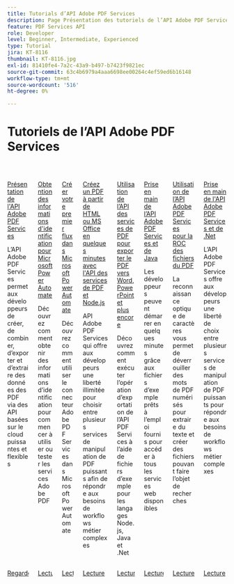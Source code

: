 ```yaml
---
title: Tutorials d’API Adobe PDF Services
description: Page Présentation des tutoriels de l’API Adobe PDF Services
feature: PDF Services API
role: Developer
level: Beginner, Intermediate, Experienced
type: Tutorial
jira: KT-8116
thumbnail: KT-8116.jpg
exl-id: 81410fe4-7a2c-43a9-b497-b7423f9821ec
source-git-commit: 63c4b6979a4aaa6698ee00264c4ef59ed6b16148
workflow-type: tm+mt
source-wordcount: '516'
ht-degree: 0%

---
```


# Tutoriels de l’API Adobe PDF Services

<!-- START CARDS HTML - DO NOT MODIFY BY HAND -->
<div class="columns">
    <div class="column is-half-tablet is-half-desktop is-one-third-widescreen" aria-label="Introduction to Adobe PDF Services API">
        <div class="card" style="height: 100%; display: flex; flex-direction: column; height: 100%;">
            <div class="card-image">
                <figure class="image x-is-16by9">
                    <a href="https://experienceleague.adobe.com/fr/docs/events/adobe-developers-live-recordings/2021/oct2021/pdf-services-api" title="Présentation de l’API Adobe PDF Services" target="_self" rel="referrer">
                        <img class="is-bordered-r-small" src="https://experienceleague.adobe.com/fr/docs/acrobat-services-learn/tutorials/pdfservices/media_10bdc2df8bda2e357f9bcf9913c7c799f35ab16d1.png?width=400&format=webply&optimize=medium" alt="Présentation de l’API Adobe PDF Services"
                             style="width: 100%; aspect-ratio: 16 / 9; object-fit: cover; overflow: hidden; display: block; margin: auto;">
                    </a>
                </figure>
            </div>
            <div class="card-content is-padded-small" style="display: flex; flex-direction: column; flex-grow: 1; justify-content: space-between;">
                <div class="top-card-content">
                    <p class="headline is-size-6 has-text-weight-bold">
                        <a href="https://experienceleague.adobe.com/fr/docs/events/adobe-developers-live-recordings/2021/oct2021/pdf-services-api" target="_self" rel="referrer" title="Présentation de l’API Adobe PDF Services">Présentation de l'API Adobe PDF Services</a>
                    </p>
                    <p class="is-size-6">L’API Adobe PDF Services permet aux développeurs de créer, de combiner, d’exporter et d’extraire des données des PDF via des API basées sur le cloud puissantes et flexibles</p>
                </div>
                <a href="https://experienceleague.adobe.com/fr/docs/events/adobe-developers-live-recordings/2021/oct2021/pdf-services-api" target="_self" rel="referrer" class="spectrum-Button spectrum-Button--outline spectrum-Button--primary spectrum-Button--sizeM" style="align-self: flex-start; margin-top: 1rem;">
                    <span class="spectrum-Button-label has-no-wrap has-text-weight-bold">Regarder</span>
                </a>
            </div>
        </div>
    </div>
    <div class="column is-half-tablet is-half-desktop is-one-third-widescreen" aria-label="Getting credentials for Microsoft Power Automate">
        <div class="card" style="height: 100%; display: flex; flex-direction: column; height: 100%;">
            <div class="card-image">
                <figure class="image x-is-16by9">
                    <a href="https://experienceleague.adobe.com/fr/docs/acrobat-services-learn/tutorials/pdfservices/getting-credentials-power-automate" title="Obtention des informations d’identification pour Microsoft Power Automate" target="_self" rel="referrer">
                        <img class="is-bordered-r-small" src="https://experienceleague.adobe.com/fr/docs/acrobat-services-learn/tutorials/pdfservices/media_17606f025e0364a3bdf5e2c3f34744191a654147b.png?width=400&format=webply&optimize=medium" alt="Obtention des informations d’identification pour Microsoft Power Automate"
                             style="width: 100%; aspect-ratio: 16 / 9; object-fit: cover; overflow: hidden; display: block; margin: auto;">
                    </a>
                </figure>
            </div>
            <div class="card-content is-padded-small" style="display: flex; flex-direction: column; flex-grow: 1; justify-content: space-between;">
                <div class="top-card-content">
                    <p class="headline is-size-6 has-text-weight-bold">
                        <a href="https://experienceleague.adobe.com/fr/docs/acrobat-services-learn/tutorials/pdfservices/getting-credentials-power-automate" target="_self" rel="referrer" title="Obtention des informations d’identification pour Microsoft Power Automate">Obtention des informations d'identification pour Microsoft Power Automate</a>
                    </p>
                    <p class="is-size-6">Découvrez comment obtenir des informations d’identification pour commencer à utiliser ou tester les services Adobe PDF</p>
                </div>
                <a href="https://experienceleague.adobe.com/fr/docs/acrobat-services-learn/tutorials/pdfservices/getting-credentials-power-automate" target="_self" rel="referrer" class="spectrum-Button spectrum-Button--outline spectrum-Button--primary spectrum-Button--sizeM" style="align-self: flex-start; margin-top: 1rem;">
                    <span class="spectrum-Button-label has-no-wrap has-text-weight-bold">Lecture</span>
                </a>
            </div>
        </div>
    </div>
    <div class="column is-half-tablet is-half-desktop is-one-third-widescreen" aria-label="Create your first flow in Microsoft Power Automate">
        <div class="card" style="height: 100%; display: flex; flex-direction: column; height: 100%;">
            <div class="card-image">
                <figure class="image x-is-16by9">
                    <a href="https://experienceleague.adobe.com/fr/docs/acrobat-services-learn/tutorials/pdfservices/create-workflow-power-automate" title="Création de votre premier flux dans Microsoft Power Automate" target="_self" rel="referrer">
                        <img class="is-bordered-r-small" src="https://experienceleague.adobe.com/fr/docs/acrobat-services-learn/tutorials/pdfservices/media_1b9c2f022d9f6b9181ffc9d6a272459b7b1f2e558.png?width=400&format=webply&optimize=medium" alt="Création de votre premier flux dans Microsoft Power Automate"
                             style="width: 100%; aspect-ratio: 16 / 9; object-fit: cover; overflow: hidden; display: block; margin: auto;">
                    </a>
                </figure>
            </div>
            <div class="card-content is-padded-small" style="display: flex; flex-direction: column; flex-grow: 1; justify-content: space-between;">
                <div class="top-card-content">
                    <p class="headline is-size-6 has-text-weight-bold">
                        <a href="https://experienceleague.adobe.com/fr/docs/acrobat-services-learn/tutorials/pdfservices/create-workflow-power-automate" target="_self" rel="referrer" title="Création de votre premier flux dans Microsoft Power Automate">Créer votre premier flux dans Microsoft Power Automate</a>
                    </p>
                    <p class="is-size-6">Découvrez comment utiliser le connecteur Adobe PDF Services dans Microsoft Power Automate</p>
                </div>
                <a href="https://experienceleague.adobe.com/fr/docs/acrobat-services-learn/tutorials/pdfservices/create-workflow-power-automate" target="_self" rel="referrer" class="spectrum-Button spectrum-Button--outline spectrum-Button--primary spectrum-Button--sizeM" style="align-self: flex-start; margin-top: 1rem;">
                    <span class="spectrum-Button-label has-no-wrap has-text-weight-bold">Lecture</span>
                </a>
            </div>
        </div>
    </div>
    <div class="column is-half-tablet is-half-desktop is-one-third-widescreen" aria-label="Create a PDF from HTML or MS Office in a few minutes with PDF Services API and Node.js">
        <div class="card" style="height: 100%; display: flex; flex-direction: column; height: 100%;">
            <div class="card-image">
                <figure class="image x-is-16by9">
                    <a href="https://experienceleague.adobe.com/fr/docs/acrobat-services-learn/tutorials/pdfservices/createpdffromhtml" title="Créez un PDF à partir de HTML ou MS Office en quelques minutes avec l’API des services de PDF et Node.js" target="_self" rel="referrer">
                        <img class="is-bordered-r-small" src="https://experienceleague.adobe.com/fr/docs/acrobat-services-learn/tutorials/pdfservices/media_1938a490b89dc72095fe255feb780028d0e35bfd3.jpeg?width=400&format=webply&optimize=medium" alt="Créez un PDF à partir de HTML ou MS Office en quelques minutes avec l’API des services de PDF et Node.js"
                             style="width: 100%; aspect-ratio: 16 / 9; object-fit: cover; overflow: hidden; display: block; margin: auto;">
                    </a>
                </figure>
            </div>
            <div class="card-content is-padded-small" style="display: flex; flex-direction: column; flex-grow: 1; justify-content: space-between;">
                <div class="top-card-content">
                    <p class="headline is-size-6 has-text-weight-bold">
                        <a href="https://experienceleague.adobe.com/fr/docs/acrobat-services-learn/tutorials/pdfservices/createpdffromhtml" target="_self" rel="referrer" title="Créez un PDF à partir de HTML ou MS Office en quelques minutes avec l’API des services de PDF et Node.js">Créez un PDF à partir de HTML ou MS Office en quelques minutes avec l'API des services de PDF et Node.js</a>
                    </p>
                    <p class="is-size-6">API Adobe PDF Services qui offre aux développeurs une liberté illimitée pour choisir entre plusieurs services de manipulation de PDF puissants afin de répondre aux besoins de workflows métier complexes</p>
                </div>
                <a href="https://experienceleague.adobe.com/fr/docs/acrobat-services-learn/tutorials/pdfservices/createpdffromhtml" target="_self" rel="referrer" class="spectrum-Button spectrum-Button--outline spectrum-Button--primary spectrum-Button--sizeM" style="align-self: flex-start; margin-top: 1rem;">
                    <span class="spectrum-Button-label has-no-wrap has-text-weight-bold">Lecture</span>
                </a>
            </div>
        </div>
    </div>
    <div class="column is-half-tablet is-half-desktop is-one-third-widescreen" aria-label="Using PDF Services API to export PDF to Word, PowerPoint, and more">
        <div class="card" style="height: 100%; display: flex; flex-direction: column; height: 100%;">
            <div class="card-image">
                <figure class="image x-is-16by9">
                    <a href="https://experienceleague.adobe.com/fr/docs/acrobat-services-learn/tutorials/pdfservices/exportpdf" title="Utilisation de l’API des services de PDF pour exporter du PDF vers Word, PowerPoint, etc." target="_self" rel="referrer">
                        <img class="is-bordered-r-small" src="https://experienceleague.adobe.com/fr/docs/acrobat-services-learn/tutorials/pdfservices/media_1c2a613f83230468611aafd79440394925783712e.jpeg?width=400&format=webply&optimize=medium" alt="Utilisation de l’API des services de PDF pour exporter du PDF vers Word, PowerPoint, etc."
                             style="width: 100%; aspect-ratio: 16 / 9; object-fit: cover; overflow: hidden; display: block; margin: auto;">
                    </a>
                </figure>
            </div>
            <div class="card-content is-padded-small" style="display: flex; flex-direction: column; flex-grow: 1; justify-content: space-between;">
                <div class="top-card-content">
                    <p class="headline is-size-6 has-text-weight-bold">
                        <a href="https://experienceleague.adobe.com/fr/docs/acrobat-services-learn/tutorials/pdfservices/exportpdf" target="_self" rel="referrer" title="Utilisation de l’API des services de PDF pour exporter du PDF vers Word, PowerPoint, etc.">Utilisation de l’API des services de PDF pour exporter le PDF vers Word, PowerPoint et plus encore</a>
                    </p>
                    <p class="is-size-6">Découvrez comment exécuter l’opération d’exportation de l’API PDF Services à l’aide de fichiers d’exemple pour les langages Node.js, Java et .Net</p>
                </div>
                <a href="https://experienceleague.adobe.com/fr/docs/acrobat-services-learn/tutorials/pdfservices/exportpdf" target="_self" rel="referrer" class="spectrum-Button spectrum-Button--outline spectrum-Button--primary spectrum-Button--sizeM" style="align-self: flex-start; margin-top: 1rem;">
                    <span class="spectrum-Button-label has-no-wrap has-text-weight-bold">Lecture</span>
                </a>
            </div>
        </div>
    </div>
    <div class="column is-half-tablet is-half-desktop is-one-third-widescreen" aria-label="Getting started with Adobe PDF Services API and Java">
        <div class="card" style="height: 100%; display: flex; flex-direction: column; height: 100%;">
            <div class="card-image">
                <figure class="image x-is-16by9">
                    <a href="https://experienceleague.adobe.com/fr/docs/acrobat-services-learn/tutorials/pdfservices/gettingstartedjava" title="Prise en main de l’API Adobe PDF Services et de Java" target="_self" rel="referrer">
                        <img class="is-bordered-r-small" src="https://experienceleague.adobe.com/fr/docs/acrobat-services-learn/tutorials/pdfservices/media_1dbfd1a00e5cfc2219b46df6ffbdae9edaaee44e3.jpeg?width=400&format=webply&optimize=medium" alt="Prise en main de l’API Adobe PDF Services et de Java"
                             style="width: 100%; aspect-ratio: 16 / 9; object-fit: cover; overflow: hidden; display: block; margin: auto;">
                    </a>
                </figure>
            </div>
            <div class="card-content is-padded-small" style="display: flex; flex-direction: column; flex-grow: 1; justify-content: space-between;">
                <div class="top-card-content">
                    <p class="headline is-size-6 has-text-weight-bold">
                        <a href="https://experienceleague.adobe.com/fr/docs/acrobat-services-learn/tutorials/pdfservices/gettingstartedjava" target="_self" rel="referrer" title="Prise en main de l’API Adobe PDF Services et de Java">Prise en main de l’API Adobe PDF Services et de Java</a>
                    </p>
                    <p class="is-size-6">Les développeurs peuvent démarrer en quelques minutes grâce aux fichiers d’exemple prêts à l’emploi fournis pour accéder à tous les services web disponibles</p>
                </div>
                <a href="https://experienceleague.adobe.com/fr/docs/acrobat-services-learn/tutorials/pdfservices/gettingstartedjava" target="_self" rel="referrer" class="spectrum-Button spectrum-Button--outline spectrum-Button--primary spectrum-Button--sizeM" style="align-self: flex-start; margin-top: 1rem;">
                    <span class="spectrum-Button-label has-no-wrap has-text-weight-bold">Lecture</span>
                </a>
            </div>
        </div>
    </div>
    <div class="column is-half-tablet is-half-desktop is-one-third-widescreen" aria-label="Using Adobe PDF Services API to OCR PDF files">
        <div class="card" style="height: 100%; display: flex; flex-direction: column; height: 100%;">
            <div class="card-image">
                <figure class="image x-is-16by9">
                    <a href="https://experienceleague.adobe.com/fr/docs/acrobat-services-learn/tutorials/pdfservices/ocr" title="Utilisation de l’API Adobe PDF Services pour la reconnaissance optique des caractères des fichiers du PDF" target="_self" rel="referrer">
                        <img class="is-bordered-r-small" src="https://experienceleague.adobe.com/fr/docs/acrobat-services-learn/tutorials/pdfservices/media_142c638a3b6c3b21eb2fb54dab0af688a19e23731.jpeg?width=400&format=webply&optimize=medium" alt="Utilisation de l’API Adobe PDF Services pour la reconnaissance optique des caractères des fichiers du PDF"
                             style="width: 100%; aspect-ratio: 16 / 9; object-fit: cover; overflow: hidden; display: block; margin: auto;">
                    </a>
                </figure>
            </div>
            <div class="card-content is-padded-small" style="display: flex; flex-direction: column; flex-grow: 1; justify-content: space-between;">
                <div class="top-card-content">
                    <p class="headline is-size-6 has-text-weight-bold">
                        <a href="https://experienceleague.adobe.com/fr/docs/acrobat-services-learn/tutorials/pdfservices/ocr" target="_self" rel="referrer" title="Utilisation de l’API Adobe PDF Services pour la reconnaissance optique des caractères des fichiers du PDF">Utilisation de l’API Adobe PDF Services pour la ROC des fichiers du PDF</a>
                    </p>
                    <p class="is-size-6">La reconnaissance optique de caractères vous permet de déverrouiller des mots de PDF numérisés pour extraire du texte et créer des fichiers pouvant faire l’objet de recherches</p>
                </div>
                <a href="https://experienceleague.adobe.com/fr/docs/acrobat-services-learn/tutorials/pdfservices/ocr" target="_self" rel="referrer" class="spectrum-Button spectrum-Button--outline spectrum-Button--primary spectrum-Button--sizeM" style="align-self: flex-start; margin-top: 1rem;">
                    <span class="spectrum-Button-label has-no-wrap has-text-weight-bold">Lecture</span>
                </a>
            </div>
        </div>
    </div>
    <div class="column is-half-tablet is-half-desktop is-one-third-widescreen" aria-label="Getting started with Adobe PDF Services API and .Net">
        <div class="card" style="height: 100%; display: flex; flex-direction: column; height: 100%;">
            <div class="card-image">
                <figure class="image x-is-16by9">
                    <a href="https://experienceleague.adobe.com/fr/docs/acrobat-services-learn/tutorials/pdfservices/gettingstartednet" title="Prise en main de l’API Adobe PDF Services et de .Net" target="_self" rel="referrer">
                        <img class="is-bordered-r-small" src="https://experienceleague.adobe.com/fr/docs/acrobat-services-learn/tutorials/pdfservices/media_11d550069c9dce1a7aa350f44b414ceb4ce859172.jpeg?width=400&format=webply&optimize=medium" alt="Prise en main de l’API Adobe PDF Services et de .Net"
                             style="width: 100%; aspect-ratio: 16 / 9; object-fit: cover; overflow: hidden; display: block; margin: auto;">
                    </a>
                </figure>
            </div>
            <div class="card-content is-padded-small" style="display: flex; flex-direction: column; flex-grow: 1; justify-content: space-between;">
                <div class="top-card-content">
                    <p class="headline is-size-6 has-text-weight-bold">
                        <a href="https://experienceleague.adobe.com/fr/docs/acrobat-services-learn/tutorials/pdfservices/gettingstartednet" target="_self" rel="referrer" title="Prise en main de l’API Adobe PDF Services et de .Net">Prise en main de l'API Adobe PDF Services et de .Net</a>
                    </p>
                    <p class="is-size-6">L’API Adobe PDF Services offre aux développeurs une liberté de choix entre plusieurs services de manipulation de PDF puissants pour répondre aux besoins de workflows métier complexes</p>
                </div>
                <a href="https://experienceleague.adobe.com/fr/docs/acrobat-services-learn/tutorials/pdfservices/gettingstartednet" target="_self" rel="referrer" class="spectrum-Button spectrum-Button--outline spectrum-Button--primary spectrum-Button--sizeM" style="align-self: flex-start; margin-top: 1rem;">
                    <span class="spectrum-Button-label has-no-wrap has-text-weight-bold">Lecture</span>
                </a>
            </div>
        </div>
    </div>
</div>
<!-- END CARDS HTML - DO NOT MODIFY BY HAND -->
